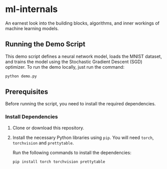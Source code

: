 # ml-internals
An earnest look into the building blocks, algorithms, and inner workings of machine learning models.

## Running the Demo Script
This demo script defines a neural network model, loads the MNIST dataset, and trains the model using the Stochastic Gradient Descent (SGD) optimizer.
To run the demo locally, just run the command:
```bash
python demo.py
```
## Prerequisites

Before running the script, you need to install the required dependencies.

### Install Dependencies

1. Clone or download this repository.
2. Install the necessary Python libraries using `pip`. You will need `torch`, `torchvision` and `prettytable`.

   Run the following commands to install the dependencies:

   ```bash
   pip install torch torchvision prettytable
   ```

